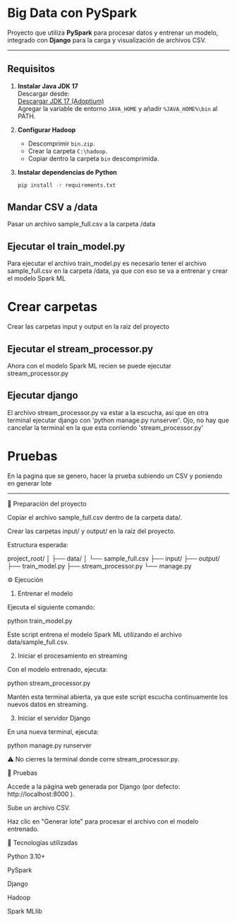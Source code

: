 # Big Data con PySpark

Proyecto que utiliza **PySpark** para procesar datos y entrenar un modelo, integrado con **Django** para la carga y visualización de archivos CSV.

---

## Requisitos

1. **Instalar Java JDK 17**  
   Descargar desde:  
   [Descargar JDK 17 (Adoptium)](https://adoptium.net/es/download?link=https%3A%2F%2Fgithub.com%2Fadoptium%2Ftemurin17-binaries%2Freleases%2Fdownload%2Fjdk-17.0.16%252B8%2FOpenJDK17U-jdk_x64_windows_hotspot_17.0.16_8.msi&vendor=Adoptium)  
   Agregar la variable de entorno `JAVA_HOME` y añadir `%JAVA_HOME%\bin` al PATH.

2. **Configurar Hadoop**  
   - Descomprimir `bin.zip`.  
   - Crear la carpeta `C:\hadoop`.  
   - Copiar dentro la carpeta `bin` descomprimida.

3. **Instalar dependencias de Python**  
   ```bash
   pip install -r requirements.txt


## Mandar CSV a /data
Pasar un archivo sample_full.csv a la carpeta /data

## Ejecutar el train_model.py
Para ejecutar el archivo train_model.py es necesario tener el archivo sample_full.csv en la carpeta /data, ya que con eso se va a entrenar y crear el modelo Spark ML

# Crear carpetas
Crear las carpetas input y output en la raiz del proyecto

## Ejecutar el stream_processor.py
Ahora con el modelo Spark ML recien se puede ejecutar stream_processor.py

## Ejecutar django
El archivo stream_processor.py va estar a la escucha, así que en otra terminal ejecutar django con 'python manage.py runserver'.
Ojo, no hay que cancelar la terminal en la que esta corriendo 'stream_processor.py'

# Pruebas
En la pagina que se genero, hacer la prueba subiendo un CSV y poniendo en generar lote


-------------------------------------------------------------------------



📂 Preparación del proyecto

Copiar el archivo sample_full.csv dentro de la carpeta data/.

Crear las carpetas input/ y output/ en la raíz del proyecto.

Estructura esperada:

project_root/
│
├── data/
│   └── sample_full.csv
├── input/
├── output/
├── train_model.py
├── stream_processor.py
└── manage.py

⚙️ Ejecución
1. Entrenar el modelo

Ejecuta el siguiente comando:

python train_model.py


Este script entrena el modelo Spark ML utilizando el archivo data/sample_full.csv.

2. Iniciar el procesamiento en streaming

Con el modelo entrenado, ejecuta:

python stream_processor.py


Mantén esta terminal abierta, ya que este script escucha continuamente los nuevos datos en streaming.

3. Iniciar el servidor Django

En una nueva terminal, ejecuta:

python manage.py runserver


⚠️ No cierres la terminal donde corre stream_processor.py.

🧪 Pruebas

Accede a la página web generada por Django (por defecto: http://localhost:8000
).

Sube un archivo CSV.

Haz clic en "Generar lote" para procesar el archivo con el modelo entrenado.

🧰 Tecnologías utilizadas

Python 3.10+

PySpark

Django

Hadoop

Spark MLlib




